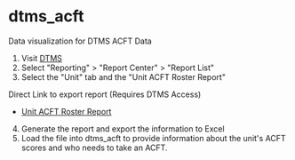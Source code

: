 # dtms_acft

Data visualization for DTMS ACFT Data

1. Visit [DTMS](https://dtms.army.mil/DTMS/Default.aspx)
2. Select "Reporting" > "Report Center" > "Report List"
3. Select the "Unit" tab and the "Unit ACFT Roster Report"

Direct Link to export report (Requires DTMS Access)

- [Unit ACFT Roster Report](https://dtms.army.mil/DTMS/ReportCenter/DisplayReport?type=DTMS.Modules.Army.Reports.Mvc.Reports.ACFTClassUnitRoster%2C%20DTMS.Modules.Army.Reports.Mvc%2C%20Version%3D1.0.0.15%2C%20Culture%3Dneutral%2C%20PublicKeyToken%3Dnull)

4. Generate the report and export the information to Excel
5. Load the file into dtms_acft to provide information about the unit's ACFT scores and who needs to take an ACFT.
